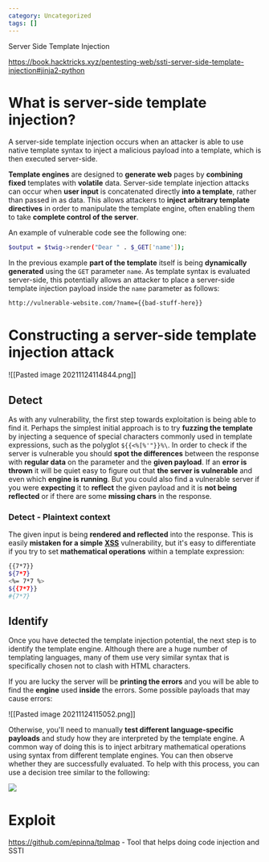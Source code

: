 ```yaml
---
category: Uncategorized
tags: []
---
```

Server Side Template Injection

https://book.hacktricks.xyz/pentesting-web/ssti-server-side-template-injection#jinja2-python

# What is server-side template injection?

A server-side template injection occurs when an attacker is able to use native template syntax to inject a malicious payload into a template, which is then executed server-side.

**Template engines** are designed to **generate web** pages by **combining** **fixed** templates with **volatile** data. Server-side template injection attacks can occur when **user input** is concatenated directly **into a template**, rather than passed in as data. This allows attackers to **inject arbitrary template directives** in order to manipulate the template engine, often enabling them to take **complete control of the server**.

An example of vulnerable code see the following one:

````bash
$output = $twig->render("Dear " . $_GET['name']);
````

In the previous example **part of the template** itself is being **dynamically generated** using the `GET` parameter `name`. As template syntax is evaluated server-side, this potentially allows an attacker to place a server-side template injection payload inside the `name` parameter as follows:

````bash
http://vulnerable-website.com/?name={{bad-stuff-here}}
````

# Constructing a server-side template injection attack

![[Pasted image 20211124114844.png]]

## Detect

As with any vulnerability, the first step towards exploitation is being able to find it. Perhaps the simplest initial approach is to try **fuzzing the template** by injecting a sequence of special characters commonly used in template expressions, such as the polyglot `${{<%[%'"}}%\`. In order to check if the server is vulnerable you should **spot the differences** between the response with **regular data** on the parameter and the **given payload**. If an **error is thrown** it will be quiet easy to figure out that **the server is vulnerable** and even which **engine is running**. But you could also find a vulnerable server if you were **expecting** it to **reflect** the given payload and it is **not being reflected** or if there are some **missing chars** in the response.

### Detect - Plaintext context

The given input is being **rendered and reflected** into the response. This is easily **mistaken for a simple** [**XSS**](/pentesting-web/xss-cross-site-scripting) vulnerability, but it's easy to differentiate if you try to set **mathematical operations** within a template expression:

```bash
{{7*7}}
${7*7}
<%= 7*7 %>
${{7*7}}
#{7*7}
```

## Identify

Once you have detected the template injection potential, the next step is to identify the template engine. Although there are a huge number of templating languages, many of them use very similar syntax that is specifically chosen not to clash with HTML characters.

If you are lucky the server will be **printing the errors** and you will be able to find the **engine** used **inside** the errors. Some possible payloads that may cause errors:

![[Pasted image 20211124115052.png]]

Otherwise, you'll need to manually **test different language-specific payloads** and study how they are interpreted by the template engine. A common way of doing this is to inject arbitrary mathematical operations using syntax from different template engines. You can then observe whether they are successfully evaluated. To help with this process, you can use a decision tree similar to the following:

![](https://book.hacktricks.xyz/~/files/v0/b/gitbook-28427.appspot.com/o/assets%2F-L_2uGJGU7AVNRcqRvEi%2F-M7O4Hp6bOFFkge_yq4G%2F-M7OCvxwZCiaP8Whx2fi%2Fimage.png?alt=media&token=4b40cf58-5561-4925-bc86-1d4689ca53d1)

# Exploit
https://github.com/epinna/tplmap - Tool that helps doing code injection and SSTI